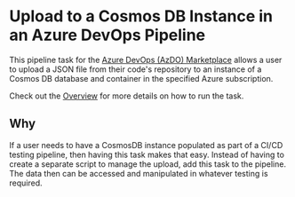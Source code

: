 # Upload to a Cosmos DB Instance in an Azure DevOps Pipeline

This pipeline task for the [Azure DevOps (AzDO) Marketplace](https://marketplace.visualstudio.com/items?itemName=mindlessroman.json-upload-cosmosdb) allows a user to upload a JSON file from
their code's repository to an instance of a Cosmos DB database and container in the specified Azure subscription.

Check out the [Overview](./overview.md) for more details on how to run the task.

## Why

If a user needs to have a CosmosDB instance populated as part of a CI/CD testing pipeline, then having
this task makes that easy. Instead of having to create a separate script to manage the upload, add
this task to the pipeline. The data then can be accessed and manipulated in whatever testing is
required.
